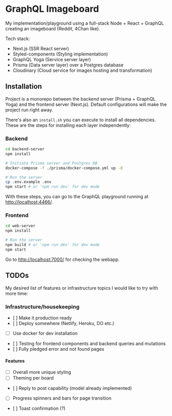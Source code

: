 # GraphQL Imageboard

My implementation/playground using a full-stack Node + React + GraphQL creating an imageboard (Reddit, 4Chan like).

Tech stack:

- Next.js (SSR React server)
- Styled-components (Styling implementation)
- GraphQL Yoga (Service server layer)
- Prisma (Data server layer) over a Postgres database
- Cloudinary (Cloud service for images hosting and transformation)

## Installation

Project is a monorepo between the backend server (Prisma + GraphQL Yoga) and the frontend server (Next.js).
Default configurations will make the project run right away.

There's also an `install.sh` you can execute to install all dependencies. These are the steps for installing each layer independently:

### Backend

```bash
cd backend-server
npm install

# Initiate Prisma server and Postgres DB
docker-compose -f ./prisma/docker-compose.yml up -d

# Run the server
cp .env.example .env
npm start # or 'npm run dev' for dev mode
```

With these steps, you can go to the GraphQL playground running at <http://localhost:4466/>.

### Frontend

```bash
cd web-server
npm install

# Run the server
npm build # or 'npm run dev' for dev mode
npm start
```

Go to <http://localhost:7000/> for checking the webapp.

## TODOs

My desired list of features or infrastructure topics I would like to try with more time:

### Infrastructure/housekeeping

- [ ] Make it production ready
- [ ] Deploy somewhere (Netlify, Heroku, DO etc.)
- [ ] Use docker for dev installation
- [ ] Testing for frontend components and backend queries and mutations
- [ ] Fully pledged error and not found pages

#### Features

- [ ] Overall more unique styling
- [ ] Theming per board
- [ ] Reply to post capability (model already implemented)
- [ ] Progress spinners and bars for page transition
- [ ] Toast confirmation (?)
